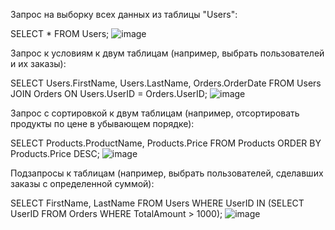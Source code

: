 Запрос на выборку всех данных из таблицы "Users":
 
SELECT * FROM Users;
![image](https://github.com/drtwej/sql1/assets/144841894/e0cf5989-09b1-492c-899c-67011b8327e7)

Запрос к условиям к двум таблицам (например, выбрать пользователей и их заказы):

SELECT Users.FirstName, Users.LastName, Orders.OrderDate
FROM Users
JOIN Orders ON Users.UserID = Orders.UserID;
![image](https://github.com/drtwej/sql1/assets/144841894/1b11db15-0431-488a-9219-f9c2d37bb5bb)

Запрос с сортировкой к двум таблицам (например, отсортировать продукты по цене в убывающем порядке):

SELECT Products.ProductName, Products.Price
FROM Products
ORDER BY Products.Price DESC;
![image](https://github.com/drtwej/sql1/assets/144841894/c537c3bc-e608-4a7a-bbc7-090ee7d72bc8)

Подзапросы к таблицам (например, выбрать пользователей, сделавших заказы с определенной суммой):

SELECT FirstName, LastName
FROM Users
WHERE UserID IN (SELECT UserID FROM Orders WHERE TotalAmount > 1000);
![image](https://github.com/drtwej/sql1/assets/144841894/dba780bd-3162-482a-978b-5923f3ee08b1)
